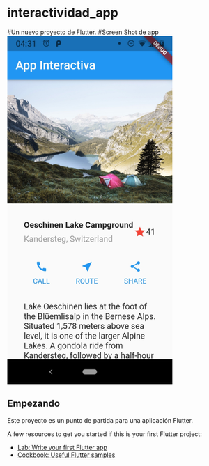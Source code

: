 # interactividad_app

#Un nuevo proyecto de Flutter.
#Screen Shot de app
<img src="assets/images/screenshot.jpg" height="800">
<!-----![Screenshot](screenshot.jpg)--->

## Empezando

Este proyecto es un punto de partida para una aplicación Flutter.

A few resources to get you started if this is your first Flutter project:

- [Lab: Write your first Flutter app](https://flutter.dev/docs/get-started/codelab)
- [Cookbook: Useful Flutter samples](https://flutter.dev/docs/cookbook)


